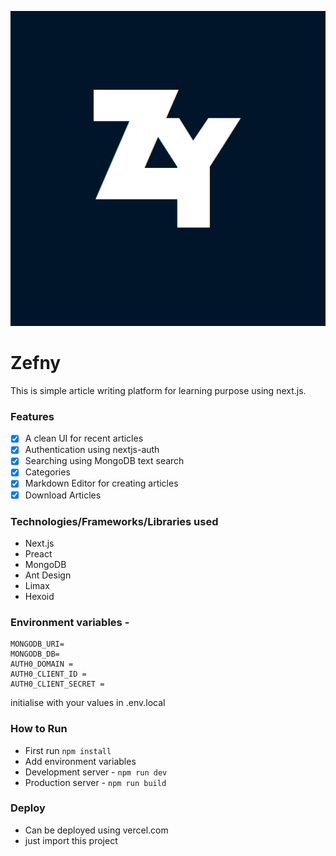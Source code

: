 

![logo](public/icons/icon-512x512.png)
# Zefny
This is simple article writing platform for learning purpose using next.js.
### Features

 - [x] A clean UI for recent articles
 - [x] Authentication using nextjs-auth
 - [x] Searching using MongoDB text search
 - [x] Categories
 - [x] Markdown Editor for creating articles
 - [x] Download Articles
 ### Technologies/Frameworks/Libraries used
 - Next.js
 - Preact
 - MongoDB
 - Ant Design
 - Limax
 - Hexoid
 ### Environment variables - 
 

	MONGODB_URI=
	MONGODB_DB=
	AUTH0_DOMAIN = 
	AUTH0_CLIENT_ID = 
	AUTH0_CLIENT_SECRET = 
initialise with your values in .env.local
### How to Run
- First run `npm install`
- Add environment variables
- Development server - `npm run dev`
- Production server - `npm run build`

### Deploy
- Can be deployed using vercel.com 
- just import this project 



